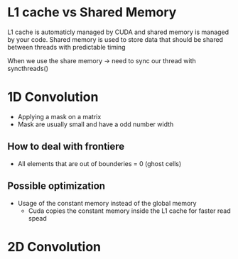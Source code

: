 # L1 cache vs Shared Memory
L1 cache is automaticly managed by CUDA and shared memory is managed by your code. Shared
memory is used to store data that should be shared between threads with predictable timing

When we use the share memory -> need to sync our thread with syncthreads()

# 1D Convolution
- Applying a mask on a matrix 
- Mask are usually small and have a odd number width

## How to deal with frontiere
- All elements that are out of bounderies = 0 (ghost cells)

## Possible optimization
- Usage of the constant memory instead of the global memory
  - Cuda copies the constant memory inside the L1 cache for faster read spead

# 2D Convolution
